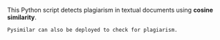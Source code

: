 This Python script detects plagiarism in textual documents using **cosine similarity**.

    Pysimilar can also be deployed to check for plagiarism.

